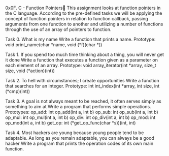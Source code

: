 0x0F. C - Function Pointers
This assignment looks at function pointers in the C language. According to the pre-defined tasks we will be applying the concept of function pointers in relation to function callback, passing arguments from one function to another and utilizing a number of functions through the use of an array of pointers to function.

Task 0. What is my name
Write a function that prints a name.
	Prototype: void print_name(char *name, void (*f)(char *))

Task 1. If you spend too much time thinking about a thing, you will never get it done
Write a function that executes a function given as a parameter on each element of an array.
	Prototype: void array_iterator(int *array, size_t size, void (*action)(int))

Task 2. To hell with circumstances; I create opportunities
Write a function that searches for an integer.
	Prototype: int int_index(int *array, int size, int (*cmp)(int))

Task 3. A goal is not always meant to be reached, it often serves simply as something to aim at
Write a program that performs simple operations.
	Prototypes:
	op_add: int op_add(int a, int b)
	op_sub: int op_sub(int a, int b)
	op_mul: int op_mul(int a, int b)
	op_div: int op_div(int a, int b)
	op_mod: int op_mod(int a, int b)
	get_op: int (*get_op_func(char *s))(int, int)

Task 4. Most hackers are young because young people tend to be adaptable. As long as you remain adaptable, you can always be a good hacker
Write a program that prints the operation codes of its own main function.

